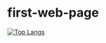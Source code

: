 # first-web-page
[![Top Langs](https://github-readme-stats.vercel.app/api/top-langs/?username=Quqon)](https://github.com/anuraghazra/github-readme-stats)
